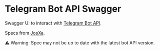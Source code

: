 # Telegram Bot API Swagger

Swagger UI to interact with [Telegram Bot API](https://core.telegram.org/bots/api). 

Specs from [JosXa](https://app.swaggerhub.com/apis/JosXa/telegram-bot_api/5.0.0#).

⚠ Warning: Spec may not be up to date with the latest bot API version.

